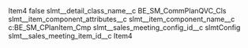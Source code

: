 <?xml version="1.0" encoding="UTF-8"?>
<CustomMetadata xmlns="http://soap.sforce.com/2006/04/metadata" xmlns:xsi="http://www.w3.org/2001/XMLSchema-instance" xmlns:xsd="http://www.w3.org/2001/XMLSchema">
    <label>Item4</label>
    <protected>false</protected>
    <values>
        <field>slmt__detail_class_name__c</field>
        <value xsi:type="xsd:string">BE_SM_CommPlanQVC_Cls</value>
    </values>
    <values>
        <field>slmt__item_component_attributes__c</field>
        <value xsi:nil="true"/>
    </values>
    <values>
        <field>slmt__item_component_name__c</field>
        <value xsi:type="xsd:string">c:BE_SM_CPlanItem_Cmp</value>
    </values>
    <values>
        <field>slmt__sales_meeting_config_id__c</field>
        <value xsi:type="xsd:string">slmtConfig</value>
    </values>
    <values>
        <field>slmt__sales_meeting_item_id__c</field>
        <value xsi:type="xsd:string">Item4</value>
    </values>
</CustomMetadata>

